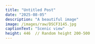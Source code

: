 ```yaml
---
title: "Untitled Post"
date: "2025-08-05"
description: "A beautiful image"
image: /images/raw/DSCF3145.jpg
captionText: "Scenic view"
height: 446  // Random height 200-500
---
```

